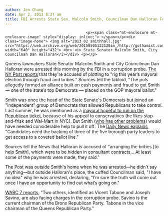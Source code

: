 ```yaml
---
author: Jen Chung
date: Apr 2, 2013 8:37 am
title: FBI Arrests State Sen. Malcolm Smith, Councilman Dan Halloran For Mayoral Election Bribery Plot
---
```


	
										<p><span class="mt-enclosure mt-enclosure-image" style="display: inline;"> </span></p><div class="image-none"> <img alt="2013_02_smithhall.jpg" src="https://web.archive.org/web/20150505122120im_/http://gothamist.com/attachments/jen/2013_02_smithhall.jpg" width="640" height="432"> <br> <i> State Senator Malcolm Smith, City Councilman Dan Halloran</i></div> <p></p>

<p>Queens lawmakers State Senator Malcolm Smith and City Councilman Dan Halloran were arrested this morning by the FBI in a corruption probe. <a href="https://web.archive.org/web/20150505122120/http://www.nypost.com/p/news/local/bribing_his_way_onto_the_ballot_3XFvV67oWZHFo7bVdoCkcO">The NY Post reports</a> that they&apos;re accused of plotting to &quot;rig this year&#x2019;s mayoral election through fraud and bribes.&quot; Sources tell the tabloid, &quot;The pols allegedly formed an alliance built on cash payments and fraud to get Smith &#x2014; one of the state&#x2019;s top Democrats &#x2014; placed on the GOP mayoral ballot.&quot;</p>

<p>Smith was once the head of the State Senate&apos;s Democrats but joined an &quot;independent&quot; group of Democrats that allowed Republicans to take control. Last summer, he was mentioned as a <a href="https://web.archive.org/web/20150505122120/http://gothamist.com/2012/08/01/queens_democrat_malcolm_smith_consi.php">mayoral hopeful to run on the Republican ticket</a>, because of his appeal to conservatives (he likes stop-and-frisk and Wal-Mart in NYC). But Smith (<a href="https://web.archive.org/web/20150505122120/http://gothamist.com/2010/02/08/katrina_charity_money_nowhere_to_be.php">who has other problems</a>) would have needed considerable help to pull it off: The <a href="https://web.archive.org/web/20150505122120/http://www.nydailynews.com/news/politics/fbi-busts-state-sen-malcolm-smith-mayoral-election-rigging-plot-article-1.1305327#commentpostform">Daily News explains</a>, &quot;Candidates need the backing of three of the five borough party leaders to get access to a coveted ballot line.&quot; </p>

<p>Sources tell the News that Halloran is accused of &quot;arranging the bribes [to help Smith], which were to be hidden in consultant contracts... At least some of the payments were made, they said.&quot;</p>

<p>The Post was outside Smith&apos;s home when he was arrested&#x2014;he didn&apos;t say anything&#x2014;but outside Halloran&apos;s place, the cuffed Councilman said, &quot;I have no idea&quot; why he was arrested, declaring, &quot;I&#x2019;m sure the truth will come out once I have an opportunity to find out what&#x2019;s going on.&quot; </p>

<p><a href="https://web.archive.org/web/20150505122120/http://abclocal.go.com/wabc/story?section=news/politics&amp;id=9049322">WABC 7 reports</a>, &quot;Two others, identified as Vicent Tabone and Joseph Savino, are also facing charges in the corruption probe. Savino is the current chairman of the Bronx Republican Party. Tabone in the vice chairman of the Queens Republican Party.&quot;</p>					
										
									
				